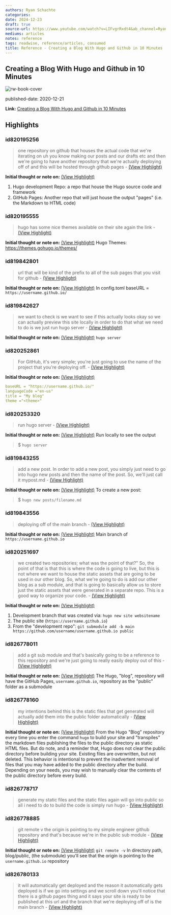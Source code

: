 ```yaml
---
authors: Ryan Schachte
categories:
date: 2024-12-23
draft: true
source-url: https://www.youtube.com/watch?v=LIFvgrRxdt4&ab_channel=RyanSchachte
mediums: articles
notes: reference
tags: readwise, reference/articles, consumed
title: Reference - Creating a Blog With Hugo and Github in 10 Minutes
---
```


## Creating a Blog With Hugo and Github in 10 Minutes

![rw-book-cover](https://i.ytimg.com/vi/LIFvgrRxdt4/hqdefault.jpg?sqp=-oaymwEjCNACELwBSFryq4qpAxUIARUAAAAAGAElAADIQj0AgKJDeAE=&rs=AOn4CLCNsEIVvwTC-frCL-9kz5iuBaTA4g)

published-date: 2020-12-21

**Link:** [Creating a Blog With Hugo and Github in 10 Minutes](https://www.youtube.com/watch?v=LIFvgrRxdt4&ab_channel=RyanSchachte)

## Highlights

### id820195256

> one repository on github that houses the actual code that we're iterating on uh you know making our posts and our drafts etc and then we're going to have another repository that we're actually deploying off of and this will be hosted through github pages
> \- [(View Highlight)](https://read.readwise.io/read/01je7pdmmgwdrjkpjdys31m1ej)

**Initial thought or note on:** [(View Highlight)](https://read.readwise.io/read/01je7pdmmgwdrjkpjdys31m1ej)

1. Hugo development Repo: a repo that house the Hugo source code and framework
2. GitHub Pages: Another repo that will just house the output "pages" (i.e. the Markdown to HTML code)

### id820195555

> hugo has some nice themes available on their site again the link
> \- [(View Highlight)](https://read.readwise.io/read/01je7pkzsqq51mj6wj5drkmzj5)

**Initial thought or note on:** [(View Highlight)](https://read.readwise.io/read/01je7pkzsqq51mj6wj5drkmzj5)
Hugo Themes: <https://themes.gohugo.io/themes/>

### id819842801

> url that will be kind of the prefix to all of the sub pages that you visit for github
> \- [(View Highlight)](https://read.readwise.io/read/01je4pz9jxdtjh8zy2w8tx3g0s)

**Initial thought or note on:** [(View Highlight)](https://read.readwise.io/read/01je4pz9jxdtjh8zy2w8tx3g0s)
In config.toml baseURL = `https://username.github.io/`

### id819842627

> we want to check is we want to see if this actually looks okay so we can actually preview this site locally in order to do that what we need to do is we just run hugo server
> \- [(View Highlight)](https://read.readwise.io/read/01je4pwfyy8n30b0j9zdrcwvmn)

**Initial thought or note on:** [(View Highlight)](https://read.readwise.io/read/01je4pwfyy8n30b0j9zdrcwvmn)
`hugo server`

### id820252861

> For GitHub, it's very simple; you're just going to use the name of the project that you're deploying off.
> \- [(View Highlight)](https://read.readwise.io/read/01je7y5mrsd31wfchzhhfhxf78)

**Initial thought or note on:** [(View Highlight)](https://read.readwise.io/read/01je7y5mrsd31wfchzhhfhxf78)

```yml
baseURL = "https://username.github.io/"
languageCode ="en-us"
title = "My blog"
theme ="<theme>"
```

### id820253320

> run hugo server
> \- [(View Highlight)](https://read.readwise.io/read/01je7ya7gx5766a8gem50nm1e2)

**Initial thought or note on:** [(View Highlight)](https://read.readwise.io/read/01je7ya7gx5766a8gem50nm1e2)
Run locally to see the output

> $ `hugo server`

### id819843255

> add a new post. In order to add a new post, you simply just need to go into hugo new posts and then the name of the post. So, we'll just call it mypost.md
> \- [(View Highlight)](https://read.readwise.io/read/01je4q3pzchk43krha06qvkay6)

**Initial thought or note on:** [(View Highlight)](https://read.readwise.io/read/01je4q3pzchk43krha06qvkay6)
To create a new post:

> $ `hugo new posts/filename.md`

### id819843556

> deploying off of the main branch
> \- [(View Highlight)](https://read.readwise.io/read/01je4qabhzvaj75v77y7k0dh09)

**Initial thought or note on:** [(View Highlight)](https://read.readwise.io/read/01je4qabhzvaj75v77y7k0dh09)
Main branch of `https://username.github.io`

### id820251697

> we created two repositories; what was the point of that?" So, the point of that is that this is where the code is going to live, but this is not where we want to house the static assets that are going to be used in our other blog. So, what we're going to do is add our other blog as a sub module, and that is going to basically allow us to store just the static assets that were generated in a separate repo. This is a good way to organize your code.
> \- [(View Highlight)](https://read.readwise.io/read/01je7xrecfbb7yf6r6znk8574f)

**Initial thought or note on:** [(View Highlight)](https://read.readwise.io/read/01je7xrecfbb7yf6r6znk8574f)

1. Development branch that was created via: `hugo new site websitename`
2. The public site (`https://username.github.io`)
3. From the "development repo": `git submodule add -b main https://github.com/username/username.github.io public`

### id826778011

> add a git sub module and that's basically going to be a reference to this repository and we're just going to really easily deploy out of this
> \- [(View Highlight)](https://read.readwise.io/read/01jfhmc4sccks6kpga24f0f6he)

**Initial thought or note on:** [(View Highlight)](https://read.readwise.io/read/01jfhmc4sccks6kpga24f0f6he)
The Hugo, "blog", repository will have the GitHub Pages, `username.github.io`, repository as the "public" folder as a submodule

### id826778160

> my intentions behind this is the static files that get generated will actually add them into the public folder automatically
> \- [(View Highlight)](https://read.readwise.io/read/01jfhmh0xtr6v1h59fy7d7xzqw)

**Initial thought or note on:** [(View Highlight)](https://read.readwise.io/read/01jfhmh0xtr6v1h59fy7d7xzqw)
From the Hugo "Blog" repository every time you enter the command `hugo` to build your site and "transpiles" the markdown files publishing the files to the public directory as static HTML files.
But do note, and a reminder that, Hugo does not clear the public directory before building your site. Existing files are overwritten, but not deleted. This behavior is intentional to prevent the inadvertent removal of files that you may have added to the public directory after the build.
Depending on your needs, you may wish to manually clear the contents of the public directory before every build.

### id826778717

> generate my static files and the static files again will go into public so all i need to do to build the code is simply run hugo
> \- [(View Highlight)](https://read.readwise.io/read/01jfhmtmc6jnss1nr2x5hq25ve)

### id826778885

> git remote v the origin is pointing to my simple engineer github repository and that's because we're in the public sub
> module
> \- [(View Highlight)](https://read.readwise.io/read/01jfhmxef83nngf3tjnefnxr0a)

**Initial thought or note on:** [(View Highlight)](https://read.readwise.io/read/01jfhmxef83nngf3tjnefnxr0a)
`git remote -v`
In directory path, blog/public, (the submodule) you'll see that the origin is pointing to the `username.github.io` repository

### id826780133

> it will automatically get deployed and the reason it automatically gets deployed is if we go into settings
> and we scroll down you'll notice that there is a github pages thing and it says your site is ready to be published at this url and the branch that we're deploying off of is the main branch
> \- [(View Highlight)](https://read.readwise.io/read/01jfhn603hbvngtmadtssawffr)
